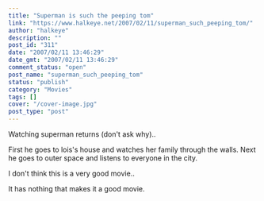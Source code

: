 ```yaml
---
title: "Superman is such the peeping tom"
link: "https://www.halkeye.net/2007/02/11/superman_such_peeping_tom/"
author: "halkeye"
description: ""
post_id: "311"
date: "2007/02/11 13:46:29"
date_gmt: "2007/02/11 13:46:29"
comment_status: "open"
post_name: "superman_such_peeping_tom"
status: "publish"
category: "Movies"
tags: []
cover: "/cover-image.jpg"
post_type: "post"
---
```


Watching superman returns (don't ask why)..

First he goes to lois's house and watches her family through the walls. Next he goes to outer space and listens to everyone in the city.

I don't think this is a very good movie..

It has nothing that makes it a good movie.